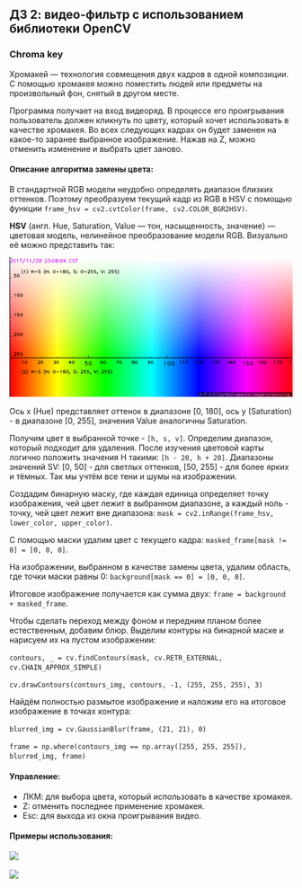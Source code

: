 ## ДЗ 2: видео-фильтр с использованием библиотеки OpenCV

### Chroma key

Хромакей — технология совмещения двух кадров в одной композиции. С помощью хромакея можно поместить людей или предметы на произвольный фон, снятый в другом месте. 

Программа получает на вход видеоряд. В процессе его проигрывания пользователь должен кликнуть по цвету, который хочет использовать в качестве хромакея. Во всех следующих кадрах он будет заменен на какое-то заранее выбранное изображение. Нажав на Z, можно отменить изменение и выбрать цвет заново.

#### Описание алгоритма замены цвета:

В стандартной RGВ модели неудобно определять диапазон близких оттенков. Поэтому преобразуем текущий кадр из RGB в HSV с помощью функции `frame_hsv = cv2.cvtColor(frame, cv2.COLOR_BGR2HSV)`.

**HSV** (англ. Hue, Saturation, Value — тон, насыщенность, значение) — цветовая модель, нелинейное преобразование модели RGB. Визуально её можно представить так:

![](hsv.png)

Ось x (Hue) представляет оттенок в диапазоне [0, 180], ось y (Saturation) - в диапазоне [0, 255], значения Value аналогичны Saturation.

Получим цвет в выбранной точке - `[h, s, v]`. Определим диапазон, который подходит для удаления. После изучения цветовой карты логично положить значения H такими: `[h - 20, h + 20]`. Диапазоны значений SV: [0, 50] - для светлых оттенков, [50, 255] - для более ярких и тёмных. Так мы учтём все тени и шумы на изображении.

Создадим бинарную маску, где каждая единица определяет точку изображения, чей цвет лежит в выбранном диапазоне, а каждый ноль - точку, чей цвет лежит вне диапазона: `mask = cv2.inRange(frame_hsv, lower_color, upper_color)`.

С помощью маски удалим цвет с текущего кадра: `masked_frame[mask != 0] = [0, 0, 0]`.

На изображении, выбранном в качестве замены цвета, удалим область, где точки маски равны 0: `background[mask == 0] = [0, 0, 0]`.

Итоговое изображение получается как сумма двух: `frame = background + masked_frame`.

Чтобы сделать переход между фоном и передним планом более естественным, добавим блюр. Выделим контуры на бинарной маске и нарисуем их на пустом изображении:

`contours, _ = cv.findContours(mask, cv.RETR_EXTERNAL, cv.CHAIN_APPROX_SIMPLE)`

`cv.drawContours(contours_img, contours, -1, (255, 255, 255), 3)`

Найдём полностью размытое изображение и наложим его на итоговое изображение в точках контура:

`blurred_img = cv.GaussianBlur(frame, (21, 21), 0)`

`frame = np.where(contours_img == np.array([255, 255, 255]), blurred_img, frame)`

#### Управление:

- ЛКМ: для выбора цвета, который использовать в качестве хромакея.
- Z: отменить последнее применение хромакея.
- Esc: для выхода из окна проигрывания видео.

#### Примеры использования:

![](examples/chromakey_1.gif)

![](examples/chromakey_2.gif)